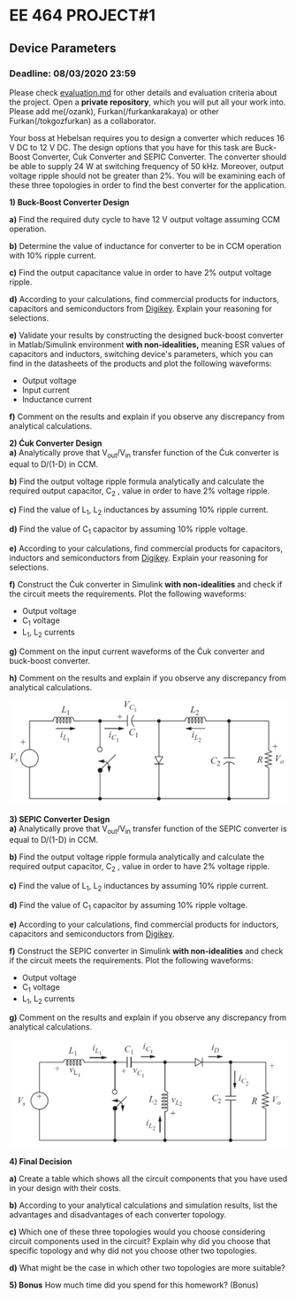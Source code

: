 # EE 464 PROJECT#1

## Device Parameters

### Deadline: 08/03/2020 23:59

Please check [evaluation.md](evaluation.md) for other details and evaluation criteria about the project. Open a **private repository**, which you will put all your work into. Please add me(/ozank), Furkan(/furkankarakaya) or other Furkan(/tokgozfurkan) as a collaborator.

Your boss at Hebelsan requires you to design a converter which reduces 16 V DC to 12 V DC. The design options that you have for this task are Buck-Boost Converter, Ćuk Converter and SEPIC Converter. The converter should be able to supply 24 W at switching frequency of 50 kHz. Moreover, output voltage ripple should not be greater than 2%. You will be examining each of these three topologies in order to find the best converter for the application.

**1) Buck-Boost Converter Design**<br />

  **a)** Find the required duty cycle to have 12 V output voltage assuming CCM operation.

  **b)** Determine the value of inductance for converter to be in CCM operation with 10% ripple current.

  **c)** Find the output capacitance value in order to have 2% output voltage ripple.

  **d)** According to your calculations, find commercial products for inductors, capacitors and semiconductors from [Digikey](https://www.digikey.com/). Explain your reasoning for selections.

  **e)** Validate your results by constructing the designed buck-boost converter in Matlab/Simulink environment **with non-idealities,** meaning ESR values of capacitors and inductors, switching device's parameters, which you can find in the datasheets of the products and plot the following waveforms:
  * Output voltage
  * Input current
  * Inductance current

**f)** Comment on the results and explain if you observe any discrepancy from analytical calculations.


**2) Ćuk Converter Design**<br />
  **a)** Analytically prove that V<sub>out</sub>/V<sub>in</sub> transfer function of the Ćuk converter is equal to D/(1-D) in CCM.

  **b)** Find the output voltage ripple formula analytically and calculate the required output capacitor, C<sub>2</sub> , value in order to have 2% voltage ripple.

  **c)** Find the value of L<sub>1</sub>, L<sub>2</sub> inductances by assuming 10% ripple current.

  **d)** Find the value of C<sub>1</sub> capacitor by assuming 10% ripple voltage.

  **e)** According to your calculations, find commercial products for capacitors, inductors and semiconductors from [Digikey](https://www.digikey.com/). Explain your reasoning for selections.

  **f)** Construct the Ćuk converter in Simulink **with non-idealities** and check if the circuit meets the requirements. Plot the following waveforms:

  * Output voltage
  * C<sub>1</sub> voltage
  * L<sub>1</sub>, L<sub>2</sub> currents

**g)** Comment on the input current waveforms of the Ćuk converter and buck-boost converter.

**h)** Comment on the results and explain if you observe any discrepancy from analytical calculations.

![](cuk.png)

**3) SEPIC Converter Design**<br />
**a)** Analytically prove that V<sub>out</sub>/V<sub>in</sub> transfer function of the SEPIC converter is equal to D/(1-D) in CCM.

**b)** Find the output voltage ripple formula analytically and calculate the required output capacitor, C<sub>2</sub> , value in order to have 2% voltage ripple.

**c)** Find the value of L<sub>1</sub>, L<sub>2</sub> inductances by assuming 10% ripple current.

**d)** Find the value of C<sub>1</sub> capacitor by assuming 10% ripple voltage.

**e)** According to your calculations, find commercial products for inductors, capacitors and semiconductors from [Digikey](https://www.digikey.com/).

**f)** Construct the SEPIC converter in Simulink **with non-idealities** and check if the circuit meets the requirements. Plot the following waveforms:

* Output voltage
* C<sub>1</sub> voltage
* L<sub>1</sub>, L<sub>2</sub> currents

**g)** Comment on the results and explain if you observe any discrepancy from analytical calculations.

![](sepic.png)

**4) Final Decision** <br />

**a)** Create a table which shows all the circuit components that you have used in your design with their costs.

**b)** According to your analytical calculations and simulation results, list the advantages and disadvantages of each converter topology.

**c)** Which one of these three topologies would you choose considering circuit components used in the circuit? Explain why did you choose that specific topology and why did not you choose other two topologies.

**d)** What might be the case in which other two topologies are more suitable?


**5) Bonus** How much time did you spend for this homework? (Bonus)
